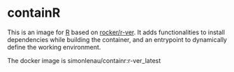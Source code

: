 # containR

This is an image for [R](https://www.r-project.org/) based on [rocker/r-ver](https://rocker-project.org/images/versioned/r-ver.html).
It adds functionalities to install dependencies while building the container, and an entrypoint to dynamically define the working environment.

The docker image is simonlenau/containr:r-ver_latest
